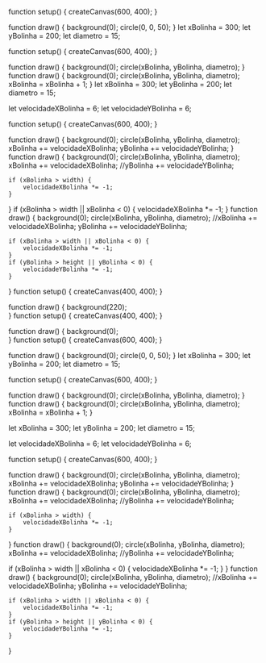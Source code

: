 function setup() {
    createCanvas(600, 400);
}

function draw() {
    background(0);
    circle(0, 0, 50);
}
let xBolinha = 300;
let yBolinha = 200;
let diametro = 15;

function setup() {
    createCanvas(600, 400);
}

function draw() {
    background(0);
    circle(xBolinha, yBolinha, diametro);
}
function draw() {
    background(0);
    circle(xBolinha, yBolinha, diametro);
    xBolinha = xBolinha + 1;
}
let xBolinha = 300;
let yBolinha = 200;
let diametro = 15;

let velocidadeXBolinha = 6;
let velocidadeYBolinha = 6;

function setup() {
    createCanvas(600, 400);
}

function draw() {
    background(0);
    circle(xBolinha, yBolinha, diametro);
    xBolinha += velocidadeXBolinha;
    yBolinha += velocidadeYBolinha;
}
function draw() {
    background(0);
    circle(xBolinha, yBolinha, diametro);
    xBolinha += velocidadeXBolinha;
    //yBolinha += velocidadeYBolinha;
    
    if (xBolinha > width) {
        velocidadeXBolinha *= -1;
    }
}
if (xBolinha > width || xBolinha < 0) {
    velocidadeXBolinha *= -1;
}
function draw() {
    background(0);
    circle(xBolinha, yBolinha, diametro);
    //xBolinha += velocidadeXBolinha;
    yBolinha += velocidadeYBolinha;
    
    if (xBolinha > width || xBolinha < 0) {
        velocidadeXBolinha *= -1;
    }
    if (yBolinha > height || yBolinha < 0) {
        velocidadeYBolinha *= -1;
    }
}
function setup() {
  createCanvas(400, 400);
}

function draw() {
  background(220);     
}
function setup() {
  createCanvas(400, 400);
}

function draw() {
  background(0);     
}
function setup() {
    createCanvas(600, 400);
}

function draw() {
    background(0);
    circle(0, 0, 50);
}
let xBolinha = 300;
let yBolinha = 200;
let diametro = 15;

function setup() {
    createCanvas(600, 400);
}

function draw() {
    background(0);
    circle(xBolinha, yBolinha, diametro);
}
function draw() {
    background(0);
    circle(xBolinha, yBolinha, diametro);
    xBolinha = xBolinha + 1;
}

let xBolinha = 300;
let yBolinha = 200;
let diametro = 15;

let velocidadeXBolinha = 6;
let velocidadeYBolinha = 6;

function setup() {
    createCanvas(600, 400);
}

function draw() {
    background(0);
    circle(xBolinha, yBolinha, diametro);
    xBolinha += velocidadeXBolinha;
    yBolinha += velocidadeYBolinha;
}
function draw() {
    background(0);
    circle(xBolinha, yBolinha, diametro);
    xBolinha += velocidadeXBolinha;
    //yBolinha += velocidadeYBolinha;
    
    if (xBolinha > width) {
        velocidadeXBolinha *= -1;
    }
}
function draw() {
    background(0);
    circle(xBolinha, yBolinha, diametro);
    xBolinha += velocidadeXBolinha;
    //yBolinha += velocidadeYBolinha;
    
   if (xBolinha > width || xBolinha < 0) {
    velocidadeXBolinha *= -1;
    }
}
function draw() {
    background(0);
    circle(xBolinha, yBolinha, diametro);
    //xBolinha += velocidadeXBolinha;
    yBolinha += velocidadeYBolinha;
    
    if (xBolinha > width || xBolinha < 0) {
        velocidadeXBolinha *= -1;
    }
    if (yBolinha > height || yBolinha < 0) {
        velocidadeYBolinha *= -1;
    }
}
